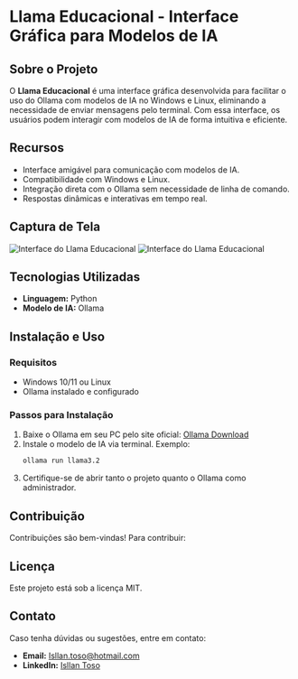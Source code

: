 # Llama Educacional - Interface Gráfica para Modelos de IA

## Sobre o Projeto
O **Llama Educacional** é uma interface gráfica desenvolvida para facilitar o uso do Ollama com modelos de IA no Windows e Linux, eliminando a necessidade de enviar mensagens pelo terminal. Com essa interface, os usuários podem interagir com modelos de IA de forma intuitiva e eficiente.

## Recursos
- Interface amigável para comunicação com modelos de IA.
- Compatibilidade com Windows e Linux.
- Integração direta com o Ollama sem necessidade de linha de comando.
- Respostas dinâmicas e interativas em tempo real.

## Captura de Tela
![Interface do Llama Educacional](Projeto_Ollama/Img/Interface_1.png)
![Interface do Llama Educacional](Projeto_Ollama/Img/Interface_2.png)

## Tecnologias Utilizadas
- **Linguagem:** Python
- **Modelo de IA:** Ollama

## Instalação e Uso
### Requisitos
- Windows 10/11 ou Linux
- Ollama instalado e configurado

### Passos para Instalação
1. Baixe o Ollama em seu PC pelo site oficial: [Ollama Download](https://ollama.com/download)
2. Instale o modelo de IA via terminal. Exemplo:
   ```bash
   ollama run llama3.2
   ```
3. Certifique-se de abrir tanto o projeto quanto o Ollama como administrador.

## Contribuição
Contribuições são bem-vindas! Para contribuir:

## Licença
Este projeto está sob a licença MIT.

## Contato
Caso tenha dúvidas ou sugestões, entre em contato:
- **Email:** Isllan.toso@hotmail.com
- **LinkedIn:** [Isllan Toso](https://www.linkedin.com/in/isllantoso/)

